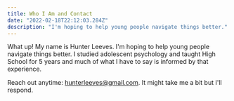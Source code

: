 ```yaml
---
title: Who I Am and Contact
date: "2022-02-18T22:12:03.284Z"
description: "I'm hoping to help young people navigate things better."
---
```


What up! My name is Hunter Leeves. I'm hoping to help young people navigate things better. I studied adolescent psychology and taught High School for 5 years and much of what I have to say is informed by that experience.

Reach out anytime: hunterleeves@gmail.com. It might take me a bit but I'll respond.
